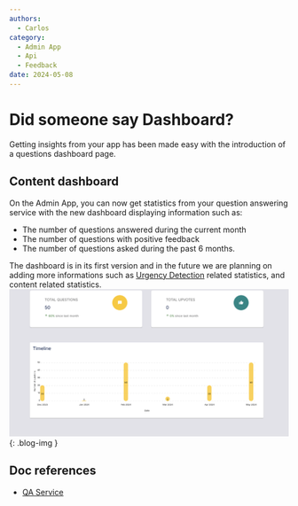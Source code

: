 ```yaml
---
authors:
  - Carlos
category:
  - Admin App
  - Api
  - Feedback
date: 2024-05-08
---
```


# Did someone say Dashboard?

Getting insights from your app has been made easy with the introduction of a questions dashboard page.

<!-- more -->

## Content dashboard

On the Admin App, you can now get statistics from your question answering service with the new dashboard displaying information such as:

- The number of questions answered during the current month
- The number of questions with positive feedback
- The number of questions asked during the past 6 months.

The dashboard is in its first version and in the future we are planning on adding more informations such as [Urgency Detection](../../components/urgency-detection/index.md) related statistics, and content related statistics.
![Urgency Detection Swagger](../images/dashboard-screenshot.png){: .blog-img }

## Doc references

- [QA Service](../../components/qa-service/index.md)
